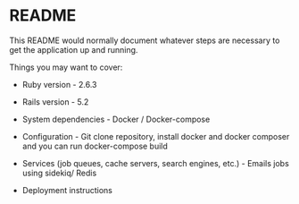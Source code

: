 # README

This README would normally document whatever steps are necessary to get the
application up and running.

Things you may want to cover:

* Ruby version - 2.6.3 

* Rails version - 5.2

* System dependencies - Docker / Docker-compose

* Configuration - Git clone repository, install docker and docker composer and you can run docker-compose build

* Services (job queues, cache servers, search engines, etc.) - Emails jobs using sidekiq/ Redis

* Deployment instructions


